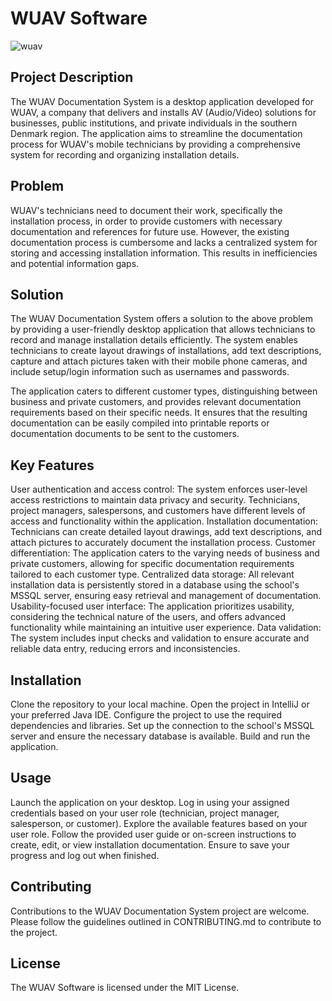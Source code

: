 # WUAV Software
![wuav](https://user-images.githubusercontent.com/114875545/233788102-64074661-6f97-422f-b7c2-10619a99ad90.gif)

## Project Description
The WUAV Documentation System is a desktop application developed for WUAV, a company that delivers and installs AV (Audio/Video) solutions for businesses, public institutions, and private individuals in the southern Denmark region. The application aims to streamline the documentation process for WUAV's mobile technicians by providing a comprehensive system for recording and organizing installation details.

## Problem
WUAV's technicians need to document their work, specifically the installation process, in order to provide customers with necessary documentation and references for future use. However, the existing documentation process is cumbersome and lacks a centralized system for storing and accessing installation information. This results in inefficiencies and potential information gaps.

## Solution
The WUAV Documentation System offers a solution to the above problem by providing a user-friendly desktop application that allows technicians to record and manage installation details efficiently. The system enables technicians to create layout drawings of installations, add text descriptions, capture and attach pictures taken with their mobile phone cameras, and include setup/login information such as usernames and passwords.

The application caters to different customer types, distinguishing between business and private customers, and provides relevant documentation requirements based on their specific needs. It ensures that the resulting documentation can be easily compiled into printable reports or documentation documents to be sent to the customers.

## Key Features
User authentication and access control: The system enforces user-level access restrictions to maintain data privacy and security. Technicians, project managers, salespersons, and customers have different levels of access and functionality within the application.
Installation documentation: Technicians can create detailed layout drawings, add text descriptions, and attach pictures to accurately document the installation process.
Customer differentiation: The application caters to the varying needs of business and private customers, allowing for specific documentation requirements tailored to each customer type.
Centralized data storage: All relevant installation data is persistently stored in a database using the school's MSSQL server, ensuring easy retrieval and management of documentation.
Usability-focused user interface: The application prioritizes usability, considering the technical nature of the users, and offers advanced functionality while maintaining an intuitive user experience.
Data validation: The system includes input checks and validation to ensure accurate and reliable data entry, reducing errors and inconsistencies.

## Installation
Clone the repository to your local machine.
Open the project in IntelliJ or your preferred Java IDE.
Configure the project to use the required dependencies and libraries.
Set up the connection to the school's MSSQL server and ensure the necessary database is available.
Build and run the application.

## Usage
Launch the application on your desktop.
Log in using your assigned credentials based on your user role (technician, project manager, salesperson, or customer).
Explore the available features based on your user role.
Follow the provided user guide or on-screen instructions to create, edit, or view installation documentation.
Ensure to save your progress and log out when finished.

## Contributing
Contributions to the WUAV Documentation System project are welcome. Please follow the guidelines outlined in CONTRIBUTING.md to contribute to the project.

## License
The WUAV Software is licensed under the MIT License.